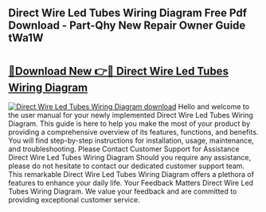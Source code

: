 ## Direct Wire Led Tubes Wiring Diagram Free Pdf Download - Part-Qhy New Repair Owner Guide tWa1W

# <h2><a href="http://dfhl529.blite.top/?on=Direct+Wire+Led+Tubes+Wiring+Diagram">🔗Download New 👉🔴 Direct Wire Led Tubes Wiring Diagram</a></h2>

[![Direct Wire Led Tubes Wiring Diagram download](https://i.imgur.com/lujVjoI.png)](http://dfhl529.blite.top/?on=Direct+Wire+Led+Tubes+Wiring+Diagram)
Hello and welcome to the user manual for your newly implemented Direct Wire Led Tubes Wiring Diagram. This guide is here to help you make the most of your product by providing a comprehensive overview of its features, functions, and benefits. You will find step-by-step instructions for installation, usage, maintenance, and troubleshooting. Please Contact Customer Support for Assistance Direct Wire Led Tubes Wiring Diagram Should you require any assistance, please do not hesitate to contact our dedicated customer support team. This remarkable Direct Wire Led Tubes Wiring Diagram offers a plethora of features to enhance your daily life. Your Feedback Matters Direct Wire Led Tubes Wiring Diagram. We value your feedback and are committed to providing exceptional customer service.
